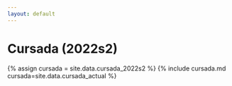 ```yaml
---
layout: default
---
```

# Cursada (2022s2)

{% assign cursada = site.data.cursada_2022s2 %}
{% include cursada.md cursada=site.data.cursada_actual %}
